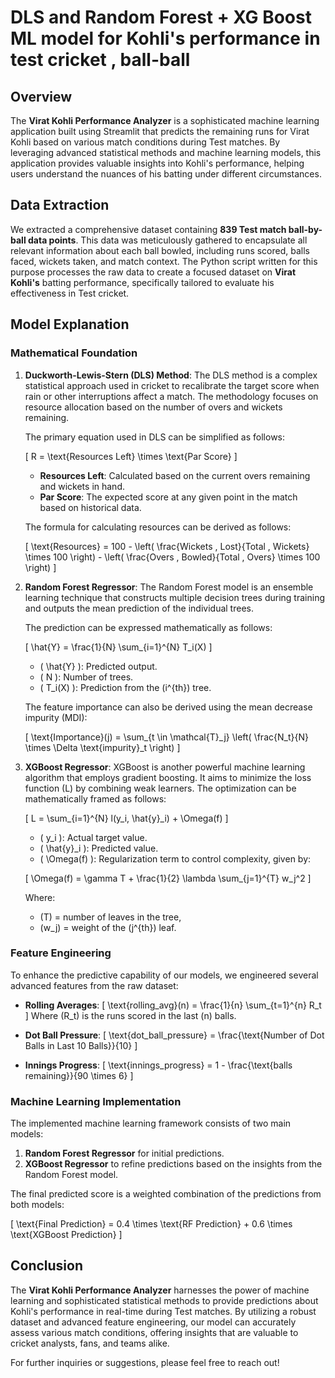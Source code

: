 # DLS and Random Forest + XG Boost ML model for Kohli's performance in test cricket , ball-ball

## Overview
The **Virat Kohli Performance Analyzer** is a sophisticated machine learning application built using Streamlit that predicts the remaining runs for Virat Kohli based on various match conditions during Test matches. By leveraging advanced statistical methods and machine learning models, this application provides valuable insights into Kohli's performance, helping users understand the nuances of his batting under different circumstances.

## Data Extraction
We extracted a comprehensive dataset containing **839 Test match ball-by-ball data points**. This data was meticulously gathered to encapsulate all relevant information about each ball bowled, including runs scored, balls faced, wickets taken, and match context. The Python script written for this purpose processes the raw data to create a focused dataset on **Virat Kohli's** batting performance, specifically tailored to evaluate his effectiveness in Test cricket.

## Model Explanation

### Mathematical Foundation

1. **Duckworth-Lewis-Stern (DLS) Method**: 
   The DLS method is a complex statistical approach used in cricket to recalibrate the target score when rain or other interruptions affect a match. The methodology focuses on resource allocation based on the number of overs and wickets remaining.

   The primary equation used in DLS can be simplified as follows:

   \[
   R = \text{Resources Left} \times \text{Par Score}
   \]

   - **Resources Left**: Calculated based on the current overs remaining and wickets in hand.
   - **Par Score**: The expected score at any given point in the match based on historical data.

   The formula for calculating resources can be derived as follows:

   \[
   \text{Resources} = 100 - \left( \frac{Wickets \, Lost}{Total \, Wickets} \times 100 \right) - \left( \frac{Overs \, Bowled}{Total \, Overs} \times 100 \right)
   \]

2. **Random Forest Regressor**:
   The Random Forest model is an ensemble learning technique that constructs multiple decision trees during training and outputs the mean prediction of the individual trees. 

   The prediction can be expressed mathematically as follows:

   \[
   \hat{Y} = \frac{1}{N} \sum_{i=1}^{N} T_i(X)
   \]

   - \( \hat{Y} \): Predicted output.
   - \( N \): Number of trees.
   - \( T_i(X) \): Prediction from the \(i^{th}\) tree.

   The feature importance can also be derived using the mean decrease impurity (MDI):

   \[
   \text{Importance}(j) = \sum_{t \in \mathcal{T}_j} \left( \frac{N_t}{N} \times \Delta \text{impurity}_t \right)
   \]

3. **XGBoost Regressor**:
   XGBoost is another powerful machine learning algorithm that employs gradient boosting. It aims to minimize the loss function \(L\) by combining weak learners. The optimization can be mathematically framed as follows:

   \[
   L = \sum_{i=1}^{N} l(y_i, \hat{y}_i) + \Omega(f)
   \]

   - \( y_i \): Actual target value.
   - \( \hat{y}_i \): Predicted value.
   - \( \Omega(f) \): Regularization term to control complexity, given by:

   \[
   \Omega(f) = \gamma T + \frac{1}{2} \lambda \sum_{j=1}^{T} w_j^2
   \]

   Where:
   - \(T\) = number of leaves in the tree,
   - \(w_j\) = weight of the \(j^{th}\) leaf.

### Feature Engineering
To enhance the predictive capability of our models, we engineered several advanced features from the raw dataset:

- **Rolling Averages**: 
   \[
   \text{rolling\_avg}(n) = \frac{1}{n} \sum_{t=1}^{n} R_t
   \]
   Where \(R_t\) is the runs scored in the last \(n\) balls.

- **Dot Ball Pressure**:
   \[
   \text{dot\_ball\_pressure} = \frac{\text{Number of Dot Balls in Last 10 Balls}}{10}
   \]

- **Innings Progress**:
   \[
   \text{innings\_progress} = 1 - \frac{\text{balls remaining}}{90 \times 6}
   \]

### Machine Learning Implementation
The implemented machine learning framework consists of two main models:
1. **Random Forest Regressor** for initial predictions.
2. **XGBoost Regressor** to refine predictions based on the insights from the Random Forest model.

The final predicted score is a weighted combination of the predictions from both models:

\[
\text{Final Prediction} = 0.4 \times \text{RF Prediction} + 0.6 \times \text{XGBoost Prediction}
\]

## Conclusion
The **Virat Kohli Performance Analyzer** harnesses the power of machine learning and sophisticated statistical methods to provide predictions about Kohli's performance in real-time during Test matches. By utilizing a robust dataset and advanced feature engineering, our model can accurately assess various match conditions, offering insights that are valuable to cricket analysts, fans, and teams alike.

For further inquiries or suggestions, please feel free to reach out!
